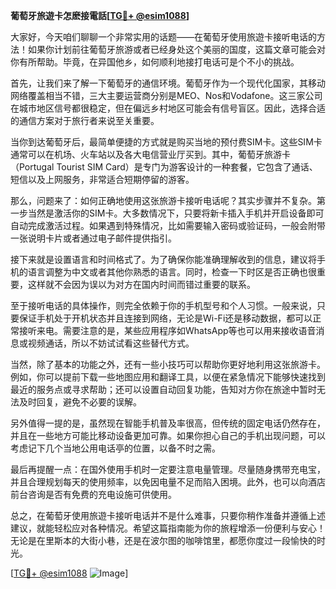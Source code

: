 **葡萄牙旅遊卡怎麽接電話[[TG💪+ @esim1088](https://t.me/s/esim1088)]**

大家好，今天咱们聊聊一个非常实用的话题——在葡萄牙使用旅遊卡接听电话的方法！如果你计划前往葡萄牙旅游或者已经身处这个美丽的国度，这篇文章可能会对你有所帮助。毕竟，在异国他乡，如何顺利地接打电话可是个不小的挑战。

首先，让我们来了解一下葡萄牙的通信环境。葡萄牙作为一个现代化国家，其移动网络覆盖相当不错，三大主要运营商分别是MEO、Nos和Vodafone。这三家公司在城市地区信号都很稳定，但在偏远乡村地区可能会有信号盲区。因此，选择合适的通信方案对于旅行者来说至关重要。

当你到达葡萄牙后，最简单便捷的方式就是购买当地的预付费SIM卡。这些SIM卡通常可以在机场、火车站以及各大电信营业厅买到。其中，葡萄牙旅游卡（Portugal Tourist SIM Card）是专门为游客设计的一种套餐，它包含了通话、短信以及上网服务，非常适合短期停留的游客。

那么，问题来了：如何正确地使用这张旅游卡接听电话呢？其实步骤并不复杂。第一步当然是激活你的SIM卡。大多数情况下，只要将新卡插入手机并开启设备即可自动完成激活过程。如果遇到特殊情况，比如需要输入密码或验证码，一般会附带一张说明卡片或者通过电子邮件提供指引。

接下来就是设置语言和时间格式了。为了确保你能准确理解收到的信息，建议将手机的语言调整为中文或者其他你熟悉的语言。同时，检查一下时区是否正确也很重要，这样就不会因为误以为对方在国内时间而错过重要的联系。

至于接听电话的具体操作，则完全依赖于你的手机型号和个人习惯。一般来说，只要保证手机处于开机状态并且连接到网络，无论是Wi-Fi还是移动数据，都可以正常接听来电。需要注意的是，某些应用程序如WhatsApp等也可以用来接收语音消息或视频通话，所以不妨试试看这些替代方式。

当然，除了基本的功能之外，还有一些小技巧可以帮助你更好地利用这张旅游卡。例如，你可以提前下载一些地图应用和翻译工具，以便在紧急情况下能够快速找到最近的服务点或寻求帮助；还可以设置自动回复功能，告知对方你在旅途中暂时无法及时回复，避免不必要的误解。

另外值得一提的是，虽然现在智能手机普及率很高，但传统的固定电话仍然存在，并且在一些地方可能比移动设备更加可靠。如果你担心自己的手机出现问题，可以考虑记下几个当地公用电话亭的位置，以备不时之需。

最后再提醒一点：在国外使用手机时一定要注意电量管理。尽量随身携带充电宝，并且合理规划每天的使用频率，以免因电量不足而陷入困境。此外，也可以向酒店前台咨询是否有免费的充电设施可供使用。

总之，在葡萄牙使用旅遊卡接听电话并不是什么难事，只要你稍作准备并遵循上述建议，就能轻松应对各种情况。希望这篇指南能为你的旅程增添一份便利与安心！无论是在里斯本的大街小巷，还是在波尔图的咖啡馆里，都愿你度过一段愉快的时光。

[[TG💪+ @esim1088](https://t.me/s/esim1088) ![Image](https://i.postimg.cc/4NQfJmqS/Snipaste-2025-05-13-00-14-12.png)]